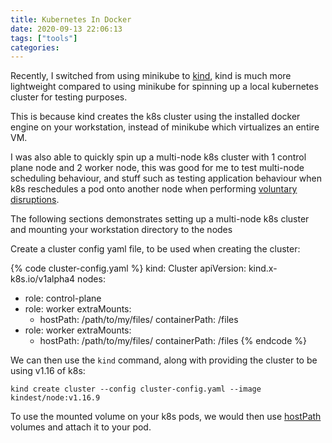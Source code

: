 ```yaml
---
title: Kubernetes In Docker
date: 2020-09-13 22:06:13
tags: ["tools"]
categories:
---
```

Recently, I switched from using minikube to [kind](https://kind.sigs.k8s.io/docs/user/quick-start/), kind is much more lightweight compared to using minikube for spinning up a local kubernetes cluster for testing purposes.
<!-- more -->
This is because kind creates the k8s cluster using the installed docker engine on your workstation, instead of minikube which virtualizes an entire VM.

I was also able to quickly spin up a multi-node k8s cluster with 1 control plane node and 2 worker node, this was good for me to test multi-node scheduling behaviour, and stuff such as testing application behaviour when k8s reschedules a pod onto another node when performing [voluntary disruptions](https://kubernetes.io/docs/concepts/workloads/pods/disruptions/#voluntary-and-involuntary-disruptions).

The following sections demonstrates setting up a multi-node k8s cluster and mounting your workstation directory to the nodes

Create a cluster config yaml file, to be used when creating the cluster:

{% code cluster-config.yaml %}
kind: Cluster
apiVersion: kind.x-k8s.io/v1alpha4
nodes:
- role: control-plane
- role: worker
  extraMounts:
  - hostPath: /path/to/my/files/
    containerPath: /files
- role: worker
  extraMounts:
  - hostPath: /path/to/my/files/
    containerPath: /files
{% endcode %}

We can then use the ```kind``` command, along with providing the cluster to be using v1.16 of k8s:

```kind create cluster --config cluster-config.yaml --image kindest/node:v1.16.9```

To use the mounted volume on your k8s pods, we would then use [hostPath](https://kubernetes.io/docs/concepts/storage/volumes/#hostpath) volumes and attach it to your pod.
